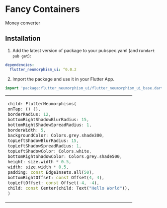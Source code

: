 
# Fancy Containers

Money converter

## Installation

1. Add the latest version of package to your pubspec.yaml (and run`dart pub get`):
```yaml
dependencies:
  flutter_neumorphism_ui: ^0.0.2
```
2. Import the package and use it in your Flutter App.
```dart
import 'package:flutter_neumorphism_ui/flutter_neumorphism_ui_base.dart';
```

<table>
<tr>
<td>

```dart
child: FlutterNeumorphisms(
onTap: () {},
borderRadius: 12,
bottomRightShadowBlurRadius: 15,
bottomRightShadowSpreadRadius: 1,
borderWidth: 5,
backgroundColor: Colors.grey.shade300,
topLeftShadowBlurRadius: 15,
topLeftShadowSpreadRadius: 1,
topLeftShadowColor: Colors.white,
bottomRightShadowColor: Colors.grey.shade500,
height: size.width * 0.5,
width: size.width * 0.5,
padding: const EdgeInsets.all(50),
bottomRightOffset: const Offset(4, 4),
topLeftOffset: const Offset(-4, -4),
child: const Center(child: Text("Hello World")),
)
```


</td>
</tr>
</table>